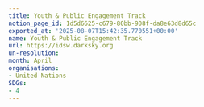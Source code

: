 ```yaml
---
title: Youth & Public Engagement Track
notion_page_id: 1d5d6625-c679-80bb-908f-da8e63d8d65c
exported_at: '2025-08-07T15:42:35.770551+00:00'
name: Youth & Public Engagement Track
url: https://idsw.darksky.org
un-resolution: 
month: April
organisations:
- United Nations
SDGs:
- 4
---
```

